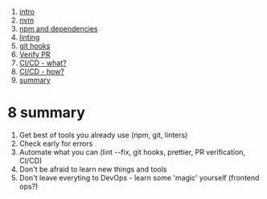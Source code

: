 1. [intro](0-intro.md)
1. [nvm](1-nvm-managing-node-versions.md)
1. [npm and dependencies](2-npm-and-dependencies.md)
1. [linting](3-linters.md)
1. [git hooks](4-git-hooks.md)
1. [Verify PR](5-verify-pr.md)
1. [CI/CD - what?](6-ci-part-1-what.md)
1. [CI/CD - how?](7-ci-part-2-how.md)
1. [summary](8-summary.md)

# 8 summary

1. Get best of tools you already use (npm, git, linters)
2. Check early for errors
3. Automate what you can (lint --fix, git hooks, prettier, PR verification, CI/CD)
4. Don't be afraid to learn new things and tools
5. Don't leave everyting to DevOps - learn some 'magic' yourself (frontend ops?)
